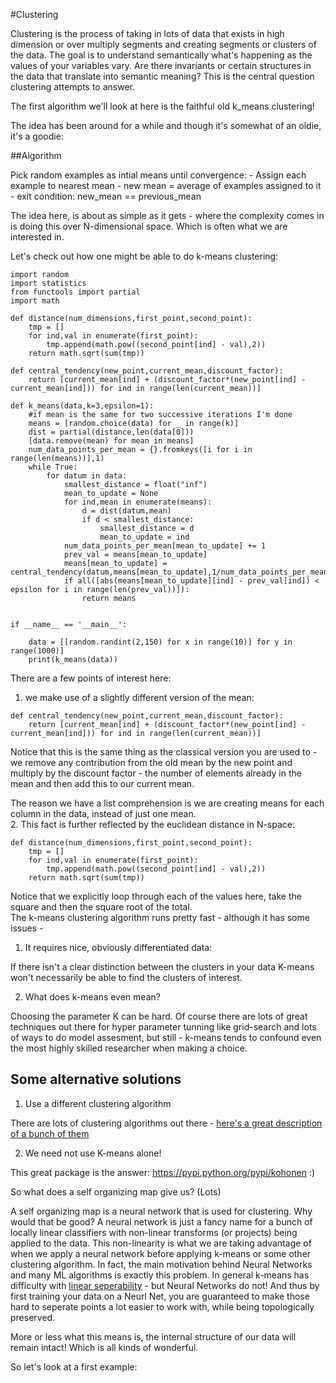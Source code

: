 #Clustering

Clustering is the process of taking in lots of data that exists in high dimension or over multiply segments and creating segments or clusters of the data.  The goal is to understand semantically what's happening as the values of your variables vary.  Are there invariants or certain structures in the data that translate into semantic meaning?  This is the central question clustering attempts to answer.

The first algorithm we'll look at here is the faithful old k_means clustering!  

The idea has been around for a while and though it's somewhat of an oldie, it's a goodie:

##Algorithm

Pick random examples as intial means
until convergence:
	- Assign each example to nearest mean
	- new mean = average of examples assigned to it
	- exit condition: new_mean == previous_mean 

The idea here, is about as simple as it gets - where the complexity comes in is doing this over N-dimensional space.  Which is often what we are interested in.

Let's check out how one might be able to do k-means clustering:
```
import random
import statistics
from functools import partial
import math

def distance(num_dimensions,first_point,second_point):
    tmp = []
    for ind,val in enumerate(first_point):
        tmp.append(math.pow((second_point[ind] - val),2))
    return math.sqrt(sum(tmp))

def central_tendency(new_point,current_mean,discount_factor):
    return [current_mean[ind] + (discount_factor*(new_point[ind] - current_mean[ind])) for ind in range(len(current_mean))]

def k_means(data,k=3,epsilon=1):
    #if mean is the same for two successive iterations I'm done
    means = [random.choice(data) for _ in range(k)]
    dist = partial(distance,len(data[0]))
    [data.remove(mean) for mean in means]
    num_data_points_per_mean = {}.fromkeys([i for i in range(len(means))],1)
    while True:
	    for datum in data:
	        smallest_distance = float("inf")
	        mean_to_update = None
	        for ind,mean in enumerate(means):
	            d = dist(datum,mean)
	            if d < smallest_distance:
	                smallest_distance = d
	                mean_to_update = ind
	        num_data_points_per_mean[mean_to_update] += 1
	        prev_val = means[mean_to_update]
	        means[mean_to_update] = central_tendency(datum,means[mean_to_update],1/num_data_points_per_mean[mean_to_update])
	        if all([abs(means[mean_to_update][ind] - prev_val[ind]) < epsilon for i in range(len(prev_val))]):
	            return means
	    

if __name__ == '__main__':
    
    data = [[random.randint(2,150) for x in range(10)] for y in range(1000)]
    print(k_means(data))
```

There are a few points of interest here:

1. we make use of a slightly different version of the mean:

```
def central_tendency(new_point,current_mean,discount_factor):
    return [current_mean[ind] + (discount_factor*(new_point[ind] - current_mean[ind])) for ind in range(len(current_mean))]
```

Notice that this is the same thing as the classical version you are used to - we remove any contribution from the old mean by the new point and multiply by the discount factor - the number of elements already in the mean and then add this to our current mean.

The reason we have a list comprehension is we are creating means for each column in the data, instead of just one mean.  
2. This fact is further reflected by the euclidean distance in N-space:

```
def distance(num_dimensions,first_point,second_point):
    tmp = []
    for ind,val in enumerate(first_point):
        tmp.append(math.pow((second_point[ind] - val),2))
    return math.sqrt(sum(tmp))
```

Notice that we explicitly loop through each of the values here, take the square and then the square root of the total.  
The k-means clustering algorithm runs pretty fast - although it has some issues - 

1. It requires nice, obviously differentiated data:

If there isn't a clear distinction between the clusters in your data K-means won't necessarily be able to find the clusters of interest.

2. What does k-means even mean?

Choosing the parameter K can be hard.  Of course there are lots of great techniques out there for hyper parameter tunning like grid-search and lots of ways to do model assesment, but still - k-means tends to confound even the most highly skilled researcher when making a choice.

## Some alternative solutions

1. Use a different clustering algorithm

There are lots of clustering algorithms out there - [here's a great description of a bunch of them]()

2. We need not use K-means alone!

This great package is the answer: https://pypi.python.org/pypi/kohonen :)

So what does a self organizing map give us? (Lots)

A self organizing map is a neural network that is used for clustering.  Why would that be good?  A neural network is just a fancy name for a bunch of locally linear classifiers with non-linear transforms (or projects) being applied to the data.  This non-linearity is what we are taking advantage of when we apply a neural network before applying k-means or some other clustering algorithm.  In fact, the main motivation behind Neural Networks and many ML algorithms is exactly this problem.  In general k-means has difficulty with [linear seperability](https://en.wikipedia.org/wiki/Linear_separability) - but Neural Networks do not!  And thus by first training your data on a Neurl Net, you are guaranteed to make those hard to seperate points a lot easier to work with, while being topologically preserved. 

More or less what this means is, the internal structure of our data will remain intact!  Which is all kinds of wonderful. 

So let's look at a first example:


